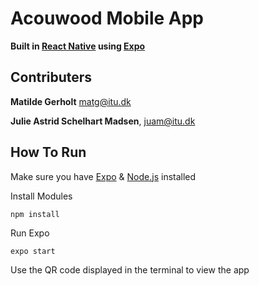 # Acouwood Mobile App

**Built in [React Native](https://reactnative.dev) using [Expo](https://expo.io)**

## Contributers
**Matilde Gerholt** 
[matg@itu.dk](mailto:matg@itu.dk)

**Julie Astrid Schelhart Madsen**,
[juam@itu.dk](mailto:juam@itu.dk)

## How To Run

Make sure you have [Expo](https://expo.io) & [Node.js](https://nodejs.org/) installed

Install Modules

```Shell
npm install
```

Run Expo

```Shell
expo start
```

Use the QR code displayed in the terminal to view the app



